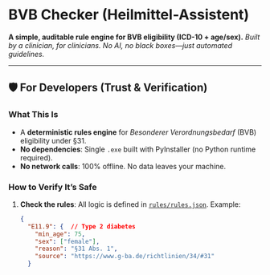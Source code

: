 # BVB Checker (Heilmittel-Assistent)
**A simple, auditable rule engine for BVB eligibility (ICD-10 + age/sex).**
*Built by a clinician, for clinicians. No AI, no black boxes—just automated guidelines.*

---
## 🛡️ **For Developers (Trust & Verification)**
### What This Is
- A **deterministic rules engine** for *Besonderer Verordnungsbedarf* (BVB) eligibility under §31.
- **No dependencies**: Single `.exe` built with PyInstaller (no Python runtime required).
- **No network calls**: 100% offline. No data leaves your machine.

### How to Verify It’s Safe
1. **Check the rules**:
   All logic is defined in [`rules/rules.json`](rules/rules.json).
   Example:
   ```json
   {
     "E11.9": {  // Type 2 diabetes
       "min_age": 75,
       "sex": ["female"],
       "reason": "§31 Abs. 1",
       "source": "https://www.g-ba.de/richtlinien/34/#31"
     }
